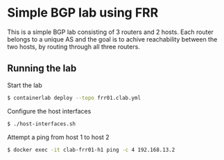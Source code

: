 # Simple BGP lab using FRR

This is a simple BGP lab consisting of 3 routers and 2 hosts. Each router belongs to a unique AS and the goal is to achive reachability between the two hosts, by routing through all three routers.

## Running the lab

Start the lab

```bash
$ containerlab deploy --topo frr01.clab.yml
```

Configure the host interfaces

```bash
$ ./host-interfaces.sh
```

Attempt a ping from host 1 to host 2

```bash
$ docker exec -it clab-frr01-h1 ping -c 4 192.168.13.2
```
